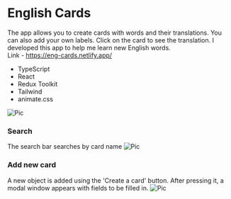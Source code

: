 # English Cards

The app allows you to create cards with words and their translations. 
You can also add your own labels. Click on the card to see the translation.
I developed this app to help me learn new English words.  
Link - https://eng-cards.netlify.app/
- TypeScript
- React
- Redux Toolkit
- Tailwind
- animate.css

![Pic](https://images2.imgbox.com/b3/09/WIzuCf70_o.png)
### Search
The search bar searches by card name
![Pic](https://images2.imgbox.com/b0/92/YfSb4FtE_o.png)

### Add new card
A new object is added using the 'Create a card' button. After pressing it, a modal window appears with fields to be filled in.
![Pic](https://images2.imgbox.com/d6/4c/Gr2URkja_o.png)